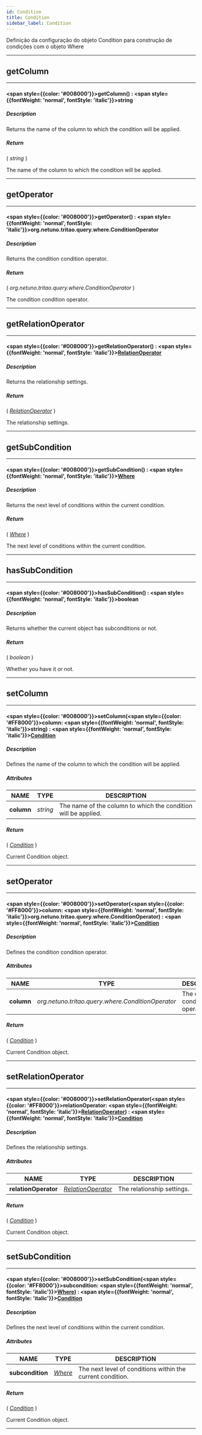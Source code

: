 ```yaml
---
id: Condition
title: Condition
sidebar_label: Condition
---
```


Definição da configuração do objeto Condition para construção de condições com o objeto Where

---

## getColumn

---

#### <span style={{color: '#008000'}}>getColumn</span>() : <span style={{fontWeight: 'normal', fontStyle: 'italic'}}>string</span>
##### Description

Returns the name of the column to which the condition will be applied.

##### Return

( _string_ )

The name of the column to which the condition will be applied.

---

## getOperator

---

#### <span style={{color: '#008000'}}>getOperator</span>() : <span style={{fontWeight: 'normal', fontStyle: 'italic'}}>org.netuno.tritao.query.where.ConditionOperator</span>
##### Description

Returns the condition condition operator.

##### Return

( _org.netuno.tritao.query.where.ConditionOperator_ )

The condition condition operator.

---

## getRelationOperator

---

#### <span style={{color: '#008000'}}>getRelationOperator</span>() : <span style={{fontWeight: 'normal', fontStyle: 'italic'}}>[RelationOperator](../objects/RelationOperator)</span>
##### Description

Returns the relationship settings.

##### Return

( _[RelationOperator](../objects/RelationOperator)_ )

The relationship settings.

---

## getSubCondition

---

#### <span style={{color: '#008000'}}>getSubCondition</span>() : <span style={{fontWeight: 'normal', fontStyle: 'italic'}}>[Where](../objects/Where)</span>
##### Description

Returns the next level of conditions within the current condition.

##### Return

( _[Where](../objects/Where)_ )

The next level of conditions within the current condition.

---

## hasSubCondition

---

#### <span style={{color: '#008000'}}>hasSubCondition</span>() : <span style={{fontWeight: 'normal', fontStyle: 'italic'}}>boolean</span>
##### Description

Returns whether the current object has subconditions or not.

##### Return

( _boolean_ )

Whether you have it or not.

---

## setColumn

---

#### <span style={{color: '#008000'}}>setColumn</span>(<span style={{color: '#FF8000'}}>column</span>: <span style={{fontWeight: 'normal', fontStyle: 'italic'}}>string</span>) : <span style={{fontWeight: 'normal', fontStyle: 'italic'}}>[Condition](../objects/Condition)</span>
##### Description

Defines the name of the column to which the condition will be applied.

##### Attributes

| NAME | TYPE | DESCRIPTION |
|---|---|---|
| **column** | _string_ | The name of the column to which the condition will be applied. |

##### Return

( _[Condition](../objects/Condition)_ )

Current Condition object.

---

## setOperator

---

#### <span style={{color: '#008000'}}>setOperator</span>(<span style={{color: '#FF8000'}}>column</span>: <span style={{fontWeight: 'normal', fontStyle: 'italic'}}>org.netuno.tritao.query.where.ConditionOperator</span>) : <span style={{fontWeight: 'normal', fontStyle: 'italic'}}>[Condition](../objects/Condition)</span>
##### Description

Defines the condition condition operator.

##### Attributes

| NAME | TYPE | DESCRIPTION |
|---|---|---|
| **column** | _org.netuno.tritao.query.where.ConditionOperator_ | The condition condition operator. |

##### Return

( _[Condition](../objects/Condition)_ )

Current Condition object.

---

## setRelationOperator

---

#### <span style={{color: '#008000'}}>setRelationOperator</span>(<span style={{color: '#FF8000'}}>relationOperator</span>: <span style={{fontWeight: 'normal', fontStyle: 'italic'}}>[RelationOperator](../objects/RelationOperator)</span>) : <span style={{fontWeight: 'normal', fontStyle: 'italic'}}>[Condition](../objects/Condition)</span>
##### Description

Defines the relationship settings.

##### Attributes

| NAME | TYPE | DESCRIPTION |
|---|---|---|
| **relationOperator** | _[RelationOperator](../objects/RelationOperator)_ | The relationship settings. |

##### Return

( _[Condition](../objects/Condition)_ )

Current Condition object.

---

## setSubCondition

---

#### <span style={{color: '#008000'}}>setSubCondition</span>(<span style={{color: '#FF8000'}}>subcondition</span>: <span style={{fontWeight: 'normal', fontStyle: 'italic'}}>[Where](../objects/Where)</span>) : <span style={{fontWeight: 'normal', fontStyle: 'italic'}}>[Condition](../objects/Condition)</span>
##### Description

Defines the next level of conditions within the current condition.

##### Attributes

| NAME | TYPE | DESCRIPTION |
|---|---|---|
| **subcondition** | _[Where](../objects/Where)_ | The next level of conditions within the current condition. |

##### Return

( _[Condition](../objects/Condition)_ )

Current Condition object.

---

